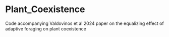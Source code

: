 # Plant_Coexistence
Code accompanying Valdovinos et al 2024 paper on the equalizing effect of adaptive foraging on plant coexistence 
